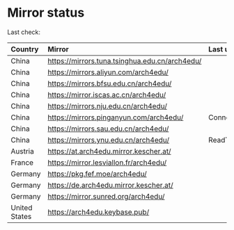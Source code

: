 <script src="./time.js"></script>
# Mirror status
Last check: <script type="text/javascript">localize(1673173182.4399483);</script>

|Country|Mirror|Last update|
|:------|:-----|:----------|
|China|https://mirrors.tuna.tsinghua.edu.cn/arch4edu/|<script type="text/javascript">localize(1673159592);</script>|
|China|https://mirrors.aliyun.com/arch4edu/|<script type="text/javascript">localize(1673073110);</script>|
|China|https://mirrors.bfsu.edu.cn/arch4edu/|<script type="text/javascript">localize(1673116340);</script>|
|China|https://mirror.iscas.ac.cn/arch4edu/|<script type="text/javascript">localize(1673159592);</script>|
|China|https://mirrors.nju.edu.cn/arch4edu/|<script type="text/javascript">localize(1673116340);</script>|
|China|https://mirrors.pinganyun.com/arch4edu/|ConnectTimeout|
|China|https://mirrors.sau.edu.cn/arch4edu/|<script type="text/javascript">localize(1671258899);</script>|
|China|https://mirrors.ynu.edu.cn/arch4edu/|ReadTimeout|
|Austria|https://at.arch4edu.mirror.kescher.at/|<script type="text/javascript">localize(1673159592);</script>|
|France|https://mirror.lesviallon.fr/arch4edu/|<script type="text/javascript">localize(1673116340);</script>|
|Germany|https://pkg.fef.moe/arch4edu/|<script type="text/javascript">localize(1673159592);</script>|
|Germany|https://de.arch4edu.mirror.kescher.at/|<script type="text/javascript">localize(1673159592);</script>|
|Germany|https://mirror.sunred.org/arch4edu/|<script type="text/javascript">localize(1673159592);</script>|
|United States|https://arch4edu.keybase.pub/|<script type="text/javascript">localize(1673116340);</script>|

<script src="./tablefilter/tablefilter.js"></script>
<script src="./table.js"></script>